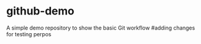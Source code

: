 # github-demo
A simple demo repository to show the basic Git workflow
#adding changes for testing perpos